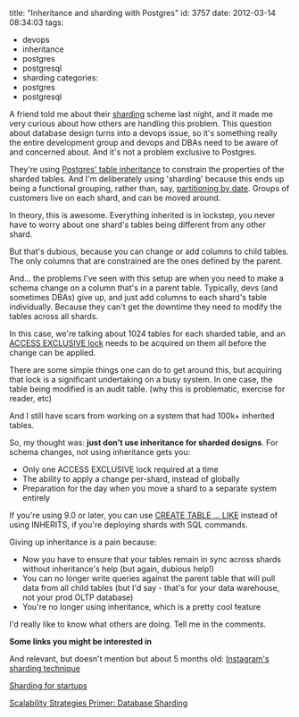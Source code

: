 title: "Inheritance and sharding with Postgres"
id: 3757
date: 2012-03-14 08:34:03
tags: 
- devops
- inheritance
- postgres
- postgresql
- sharding
categories: 
- postgres
- postgresql

A friend told me about their [sharding](http://en.wikipedia.org/wiki/Shard_(database_architecture)) scheme last night, and it made me very curious about how others are handling this problem. This question about database design turns into a devops issue, so it's something really the entire development group and devops and DBAs need to be aware of and concerned about. And it's not a problem exclusive to Postgres.
<!--more-->
They're using [Postgres' table inheritance](http://www.postgresql.org/docs/current/static/ddl-inherit.html) to constrain the properties of the sharded tables. And I'm deliberately using 'sharding' because this ends up being a functional grouping, rather than, say, [partitioning by date](http://www.postgresql.org/docs/9.1/static/ddl-partitioning.html). Groups of customers live on each shard, and can be moved around.

In theory, this is awesome. Everything inherited is in lockstep, you never have to worry about one shard's tables being different from any other shard. 

But that's dubious, because you can change or add columns to child tables. The only columns that are constrained are the ones defined by the parent.

And... the problems I've seen with this setup are when you need to make a schema change on a column that's in a parent table. Typically, devs (and sometimes DBAs) give up, and just add columns to each shard's table individually. Because they can't get the downtime they need to modify the tables across all shards.

In this case, we're talking about 1024 tables for each sharded table, and an [ACCESS EXCLUSIVE lock](http://www.postgresql.org/docs/current/static/explicit-locking.html) needs to be acquired on them all before the change can be applied. 

There are some simple things one can do to get around this, but acquiring that lock is a significant undertaking on a busy system. In one case, the table being modified is an audit table. (why this is problematic, exercise for reader, etc) 

And I still have scars from working on a system that had 100k+ inherited tables.

So, my thought was: **just don't use inheritance for sharded designs**. For schema changes, not using inheritance gets you: 

*   Only one ACCESS EXCLUSIVE lock required at a time
*   The ability to apply a change per-shard, instead of globally
*   Preparation for the day when you move a shard to a separate system entirely

If you're using 9.0 or later, you can use [CREATE TABLE ... LIKE](http://www.postgresql.org/docs/9.1/static/sql-createtable.html) instead of using INHERITS, if you're deploying shards with SQL commands. 

Giving up inheritance is a pain because: 

*   Now you have to ensure that your tables remain in sync across shards without inheritance's help (but again, dubious help!)
*   You can no longer write queries against the parent table that will pull data from all child tables (but I'd say - that's for your data warehouse, not your prod OLTP database)
*   You're no longer using inheritance, which is a pretty cool feature

I'd really like to know what others are doing.  Tell me in the comments.

**Some links you might be interested in**

And relevant, but doesn't mention  but about 5 months old: [Instagram's sharding technique](http://instagram-engineering.tumblr.com/post/10853187575/sharding-ids-at-instagram) 

[Sharding for startups](http://www.startuplessonslearned.com/2009/01/sharding-for-startups.html)

[Scalability Strategies Primer: Database Sharding](http://blog.maxindelicato.com/2008/12/scalability-strategies-primer-database-sharding.html)
